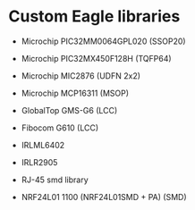 # Custom Eagle libraries
- Microchip PIC32MM0064GPL020 (SSOP20)
- Microchip PIC32MX450F128H (TQFP64)
- Microchip MIC2876 (UDFN 2x2)
- Microchip MCP16311 (MSOP)

- GlobalTop GMS-G6 (LCC)
- Fibocom G610 (LCC)

- IRLML6402
- IRLR2905

- RJ-45 smd library
- NRF24L01 1100 (NRF24L01SMD + PA) (SMD)
